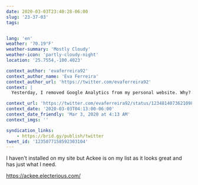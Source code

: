```yaml
---
date: 2020-03-03T23:40:28-06:00
slug: '23-37-03'
tags:


lang: 'en'
weather: '70.19°F'
weather-summary: 'Mostly Cloudy'
weather-icon: 'partly-cloudy-night'
location: '25.7554,-100.4023'

context_author: 'evaferreira92'
context_author_name: 'Eva Ferreira'
context_author_url: 'https://twitter.com/evaferreira92'
context: |
  Yesterday, I removed Google Analytics from my personal website. Why? * I barely use/update the website (yeah, I need to work on that) * I never look at Analytics * Google getting the stats?

context_url: 'https://twitter.com/evaferreira92/status/1234814073621098497?s=12'
context_date: '2020-03-03T04:13:00-06:00'
context_date_friendly: 'Mar 3, 2020 at 4:13 AM'
context_imgs: ''

syndication_links:
    - https://brid.gy/publish/twitter
tweet_id: '1235077158592303104'
---
```

I haven't installed on my site but Ackee is on my list as it looks great and has just what I need.

https://ackee.electerious.com/